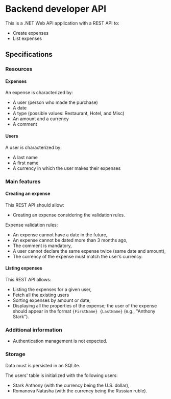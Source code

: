 # Backend developer API

This is a .NET Web API application with a REST API to:
- Create expenses
- List expenses

## Specifications
### Resources
#### Expenses
An expense is characterized by:
- A user (person who made the purchase)
- A date
- A type (possible values: Restaurant, Hotel, and Misc)
- An amount and a currency
- A comment

#### Users
A user is characterized by:
- A last name
- A first name
- A currency in which the user makes their expenses

### Main features
#### Creating an expense

This REST API should allow:
 - Creating an expense considering the validation rules.

Expense validation rules:
- An expense cannot have a date in the future,
- An expense cannot be dated more than 3 months ago,
- The comment is mandatory,
- A user cannot declare the same expense twice (same date and amount),
- The currency of the expense must match the user’s currency.

#### Listing expenses
This REST API allows:
- Listing the expenses for a given user,
- Fetch all the existing users
- Sorting expenses by amount or date,
- Displaying all the properties of the expense; the user of the expense should appear in the format `{FirstName} {LastName}` (e.g., "Anthony Stark").

### Additional information
- Authentication management is not expected.

### Storage
Data must is persisted in an SQLite.

The users' table is initialized with the following users:

- Stark Anthony (with the currency being the U.S. dollar),
- Romanova Natasha (with the currency being the Russian ruble).
